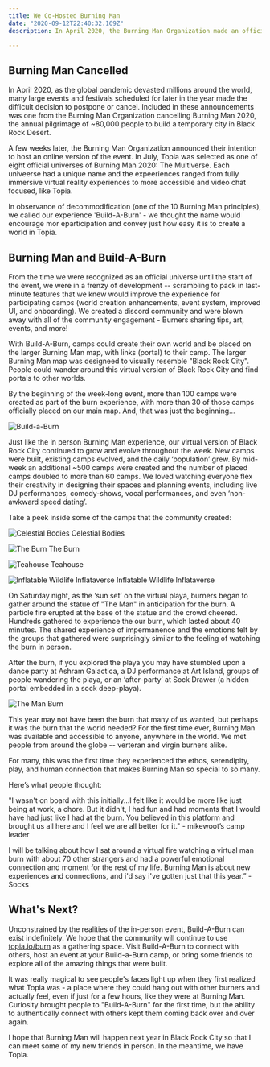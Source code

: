 ```yaml
---
title: We Co-Hosted Burning Man
date: "2020-09-12T22:40:32.169Z"
description: In April 2020, the Burning Man Organization made an official announcement that Burning Man, the annual pilgramage of ~80,000 to build a temporary city in the desert, was cancelled. A few weeks later, the Burning Man Organization made an announcement that they were exploring a digital version of the event. In July, we were selected as one of 8 official universes of Burning Man 2020: The Multiverse. Each universe had a unique name and our experience was known as Build-A-Burn.

---
```


## Burning Man Cancelled
In April 2020, as the global pandemic devasted millions around the world, many large events and festivals scheduled for later in the year made the difficult decision to postpone or cancel. Included in these announcements was one from the Burning Man Organization cancelling Burning Man 2020, the annual pilgrimage of ~80,000 people to build a temporary city in Black Rock Desert.

A few weeks later, the Burning Man Organization announced their intention to host an online version of the event. In July, Topia was selected as one of eight official universes of Burning Man 2020: The Multiverse. Each univeerse had a unique name and the expeeriences ranged from fully immersive virtual reality experiences to more accessible and video chat focused, like Topia. 

In observance of decommodification (one of the 10 Burning Man principles), we called our experience 'Build-A-Burn' - we thought the name would encourage mor eparticipation and convey just how easy it is to create a world in Topia.


## Burning Man and Build-A-Burn
From the time we were recognized as an official universe until the start of the event, we were in a frenzy of development -- scrambling to pack in last-minute features that we knew would improve the experience for participating camps (world creation enhancements, event system, improved UI, and onboarding). We created a discord community and were blown away with all of the community engagement - Burners sharing tips, art, events, and more!

With Build-A-Burn, camps could create their own world and be placed on the larger Burning Man map, with links (portal) to their camp. The larger Burning Man map was designeed to visually resemble "Black Rock City". People could wander around this virtual version of Black Rock City and find portals to other worlds. 

By the beginning of the week-long event, more than 100 camps were created as part of the burn experience, with more than 30 of those camps officially placed on our main map. And, that was just the beginning...


![Build-a-Burn](./topia-burn.png)

Just like the in person Burning Man experience, our virtual version of Black Rock City continued to grow and evolve throughout the week. New camps were built, existing camps evolved, and the daily ‘population’ grew. By mid-week an additional ~500 camps were created and the number of placed camps doubled to more than 60 camps. We loved watching everyone flex their creativity in designing their spaces and planning events, including live DJ performances, comedy-shows, vocal performances, and even ‘non-awkward speed dating’.

Take a peek inside some of the camps that the community created:

![Celestial Bodies](./topia-celestial-bodies.png)
Celestial Bodies

![The Burn](./topia-the-burn.png)
The Burn

![Teahouse](./topia-teahouse.png)
Teahouse

![Inflatable Wildlife Inflataverse](./topia-inflatable-wildlife.png)
Inflatable Wildlife Inflataverse

On Saturday night, as the ‘sun set’ on the virtual playa, burners began to gather around the statue of "The Man" in anticipation for the burn. A particle fire erupted at the base of the statue and the crowd cheered. Hundreds gathered to experience the our burn, which lasted about 40 minutes. The shared experience of impermanence and the emotions felt by the groups that gathered were surprisingly similar to the feeling of watching the burn in person.

After the burn, if you explored the playa you may have stumbled upon a dance party at Ashram Galactica, a DJ performance at Art Island, groups of people wandering the playa, or an ‘after-party’ at Sock Drawer (a hidden portal embedded in a sock deep-playa).


![The Man Burn](./topia-the-burn.png)

This year may not have been the burn that many of us wanted, but perhaps it was the burn that the world needed? For the first time ever, Burning Man was available and accessible to anyone, anywhere in the world. We  met people from around the globe -- verteran and virgin burners alike.

For many, this was the first time they experienced the ethos, serendipity, play, and human connection that makes Burning Man so special to so many.

Here’s what people thought:

"I wasn't on board with this initially...I felt like it would be more like just being at work, a chore.  But it didn't, I had fun and had moments that I would have had just like I had at the burn.  You believed in this platform and brought us all here and I feel we are all better for it." - mikewoot’s camp leader

I will be talking about how I sat around a virtual fire watching a virtual man burn with about 70 other strangers and had a powerful emotional connection and moment for the rest of my life. Burning Man is about new experiences and connections, and i'd say i've gotten just that this year.” - Socks


## What's Next?
Unconstrained by the realities of the in-person event, Build-A-Burn can exist indefinitely. We hope that the community will continue to use [topia.io/burn](https://topia.io/burn) as a gathering space. Visit Build-A-Burn to connect with others, host an event at your Build-a-Burn camp, or bring some friends to explore all of the amazing things that were built.

It was really magical to see people's faces light up when they first realized what Topia was - a place where they could hang out with other burners and actually feel, even if just for a few hours, like they were at Burning Man. Curiosity brought people to "Build-A-Burn" for the first time, but the ability to authentically connect with others kept them coming back over and over again.  

I hope that Burning Man will happen next year in Black Rock City so that I can meet some of my new friends in person. In the meantime, we have Topia.




